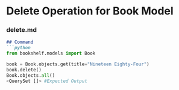 # Delete Operation for Book Model

### delete.md
```markdown
## Command
```python
from bookshelf.models import Book

book = Book.objects.get(title="Nineteen Eighty-Four")
book.delete()
Book.objects.all()
<QuerySet []> #Expected Output
